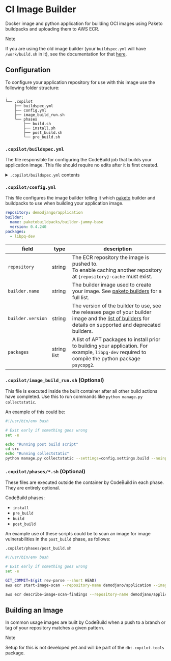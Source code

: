 # CI Image Builder

Docker image and python application for building OCI images using Paketo buildpacks and uploading
them to AWS ECR.

> [!NOTE]
> If you are using the old image builder (your `buildspec.yml` will have `/work/build.sh` in it),
> see the documentation for that [here](./OLD_README.md).

## Configuration

To configure your application repository for use with this image use the following folder structure:

```console
.
└── .copilot
    ├── buildspec.yml
    ├── config.yml
    ├── image_build_run.sh
    └── phases
        ├── build.sh
        ├── install.sh
        ├── post_build.sh
        └── pre_build.sh
```

### `.copilot/buildspec.yml`

The file responsible for configuring the CodeBuild job that builds your application image. This file
should require no edits after it is first created.

<details>
<summary><code>.copilot/buildspec.yml</code> contents</summary>

```yaml
version: 0.2
env:
  parameter-store:
    SLACK_CHANNEL_ID: "/codebuild/slack_channel_id"
    SLACK_TOKEN: "/codebuild/slack_api_token"

phases:
  install:
    commands:
      - |
        if [ -f .copilot/phases/install.sh ]; then
          bash .copilot/phases/install.sh
        fi

  pre_build:
    commands:
      - |
        if [ -f .copilot/phases/pre_build.sh ]; then
          bash .copilot/phases/pre_build.sh
        fi

  build:
    commands:
      - |
        if [ -f .copilot/phases/build.sh ]; then
          bash .copilot/phases/build.sh
        fi
      - /work/cli build --publish

  post_build:
    commands:
      - |
        if [ -f .copilot/phases/post_build.sh ]; then
          bash .copilot/phases/post_build.sh
        fi
```

</details>

### `.copilot/config.yml`

This file configures the image builder telling it which [paketo](https://paketo.io/) builder and
buildpacks to use when building your application image.

```yaml
repository: demodjango/application
builder:
  name: paketobuildpacks/builder-jammy-base
  version: 0.4.240
packages:
  - libpq-dev
```

| field             | type        | description                                                                                                                                                                                                          |
|-------------------|-------------|----------------------------------------------------------------------------------------------------------------------------------------------------------------------------------------------------------------------|
| `repository`      | string      | The ECR repository the image is pushed to.<br>To enable caching another repository at `{repository}-cache` must exist.                                                                                               |
| `builder.name`    | string      | The builder image used to create your image. See [paketo builders](https://github.com/paketo-buildpacks?q=builder&type=all) for a full list.                                                                         |
| `builder.version` | string      | The version of the builder to use, see the releases page of your builder image and the [list of builders](./image_builder/configuration/builder_configuration.yml) for details on supported and deprecated builders. |
| `packages`        | string list | A list of APT packages to install prior to building your application. For example, `libpg-dev` required to compile the python package `psycopg2`.                                                                    |

### `.copilot/image_build_run.sh` (Optional)

This file is executed inside the built container after all other build actions have completed. Use this to run commands like `python manage.py collectstatic`.

An example of this could be:

```bash
#!/usr/bin/env bash

# Exit early if something goes wrong
set -e

echo "Running post build script"
cd src
echo "Running collectstatic"
python manage.py collectstatic --settings=config.settings.build --noinput
```

### `.copilot/phases/*.sh` (Optional)

These files are executed outside the container by CodeBuild in each phase. They are entirely optional.

CodeBuild phases:

- `install`
- `pre_build`
- `build`
- `post_build`

An example use of these scripts could be to scan an image for image vulnerabilities in the `post_build` phase, as follows:

`.copilot/phases/post_build.sh`
```bash
#!/usr/bin/env bash

# Exit early if something goes wrong
set -e

GIT_COMMIT=$(git rev-parse --short HEAD)
aws ecr start-image-scan --repository-name demodjano/application --image-id "imageTag=commit-$GIT_COMMIT" --region eu-west-2

aws ecr describe-image-scan-findings --repository-name demodjano/application --image-id "imageTag=commit-$GIT_COMMIT" --region eu-west-2
```

## Building an Image

In common usage images are built by CodeBuild when a push to a branch or tag of your repository matches a given pattern.

> [!NOTE]
> Setup for this is not developed yet and will be part of the `dbt-copilot-tools` package.

<!-- TODO: build out configuration command in dbt-copilot-tools to configure a codebase to use the new builder -->
